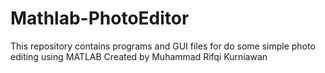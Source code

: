 # Mathlab-PhotoEditor
This repository contains programs and GUI files for do some simple photo editing using MATLAB
Created by Muhammad Rifqi Kurniawan
